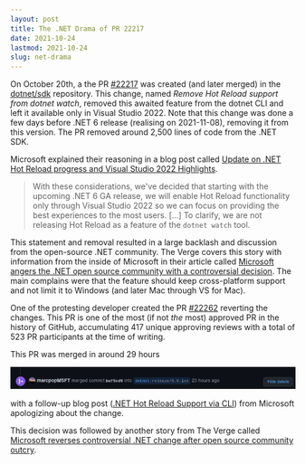 ```yaml
---
layout: post
title: The .NET Drama of PR 22217
date: 2021-10-24
lastmod: 2021-10-24
slug: net-drama
---
```


On October 20th, a the PR [#22217](https://github.com/dotnet/sdk/pull/22217) was
created (and later merged) in the [dotnet/sdk](https://github.com/dotnet/sdk)
repository. This change, named *Remove Hot Reload support from dotnet watch*,
removed this awaited feature from the dotnet CLI and left it available only in
Visual Studio 2022. Note that this change was done a few days before .NET 6
release (realising on 2021-11-08), removing it from this version. The PR removed
around 2,500 lines of code from the .NET SDK.

Microsoft explained their reasoning in a blog post called [Update on .NET Hot
Reload progress and Visual Studio 2022
Highlights](https://devblogs.microsoft.com/dotnet/update-on-net-hot-reload-progress-and-visual-studio-2022-highlights/).

> With these considerations, we've decided that starting with the upcoming .NET
> 6 GA release, we will enable Hot Reload functionality only through Visual
> Studio 2022 so we can focus on providing the best experiences to the most
> users. \[...\] To clarify, we are not releasing Hot Reload as a feature of the
> `dotnet watch` tool.

This statement and removal resulted in a large backlash and discussion from the
open-source .NET community. The Verge covers this story with information from
the inside of Microsoft in their article called [Microsoft angers the .NET open
source community with a controversial
decision](https://www.theverge.com/2021/10/22/22740701/microsoft-dotnet-hot-reload-removal-decision-open-source).
The main complains were that the feature should keep cross-platform support and
not limit it to Windows (and later Mac through VS for Mac).

One of the protesting developer created the PR
[#22262](https://github.com/dotnet/sdk/pull/22262/) reverting the changes. This
PR is one of the most (if not *the* most) approved PR in the history of GitHub,
accumulating 417 unique approving reviews with a total of 523 PR participants at
the time of writing.

This PR was merged in around 29 hours

![](net-drama-merge.png)

with a follow-up blog post ([.NET Hot Reload Support via
CLI](https://devblogs.microsoft.com/dotnet/net-hot-reload-support-via-cli/))
from Microsoft apologizing about the change.

This decision was followed by another story from The Verge called [Microsoft
reverses controversial .NET change after open source community
outcry](https://www.theverge.com/2021/10/23/22742282/microsoft-dotnet-hot-reload-u-turn-response).